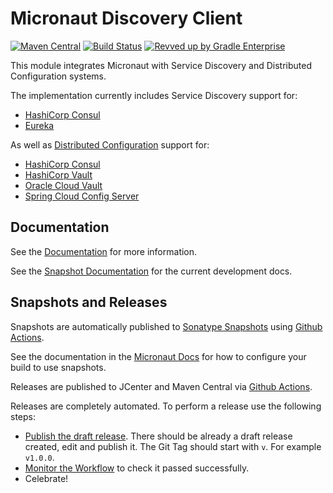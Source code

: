 # Micronaut Discovery Client

[![Maven Central](https://img.shields.io/maven-central/v/io.micronaut.discovery/micronaut-discovery-client.svg?label=Maven%20Central)](https://search.maven.org/search?q=g:%22io.micronaut.discovery%22%20AND%20a:%22micronaut-discovery-client%22)
[![Build Status](https://github.com/micronaut-projects/micronaut-discovery-client/workflows/Java%20CI/badge.svg)](https://github.com/micronaut-projects/micronaut-discovery-client/actions)
[![Revved up by Gradle Enterprise](https://img.shields.io/badge/Revved%20up%20by-Gradle%20Enterprise-06A0CE?logo=Gradle&labelColor=02303A)](https://ge.micronaut.io/scans)

This module integrates Micronaut with Service Discovery and Distributed Configuration systems.

The implementation currently includes Service Discovery support for:

* [HashiCorp Consul](https://www.consul.io/)
* [Eureka](https://github.com/Netflix/eureka)

As well as [Distributed Configuration](https://docs.micronaut.io/latest/guide/index.html#distributedConfiguration) support for:

* [HashiCorp Consul](https://www.consul.io/)
* [HashiCorp Vault](https://www.vaultproject.io/)
* [Oracle Cloud Vault](https://docs.cloud.oracle.com/en-us/iaas/Content/KeyManagement/Concepts/keyoverview.htm)
* [Spring Cloud Config Server](https://cloud.spring.io/spring-cloud-config/reference/html/#_spring_cloud_config_server)

## Documentation

See the [Documentation](https://micronaut-projects.github.io/micronaut-discovery-client/latest/guide/) for more information. 

See the [Snapshot Documentation](https://micronaut-projects.github.io/micronaut-discovery-client/snapshot/guide/) for the current development docs.

## Snapshots and Releases

Snapshots are automatically published to [Sonatype Snapshots](https://s01.oss.sonatype.org/content/repositories/snapshots/io/micronaut/) using [Github Actions](https://github.com/micronaut-projects/micronaut-project-template/actions).

See the documentation in the [Micronaut Docs](https://docs.micronaut.io/latest/guide/index.html#usingsnapshots) for how to configure your build to use snapshots.

Releases are published to JCenter and Maven Central via [Github Actions](https://github.com/micronaut-projects/micronaut-discovery-client/actions).

Releases are completely automated. To perform a release use the following steps:

- [Publish the draft release](https://github.com/micronaut-projects/micronaut-discovery-client/releases). There should be already a draft release created, edit and publish it. The Git Tag should start with `v`. For example `v1.0.0`.
- [Monitor the Workflow](https://github.com/micronaut-projects/micronaut-discovery-client/actions?query=workflow%3ARelease) to check it passed successfully.
- Celebrate!
